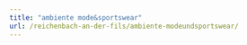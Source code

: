 ```yaml
---
title: "ambiente mode&sportswear"
url: /reichenbach-an-der-fils/ambiente-modeundsportswear/
---
```

